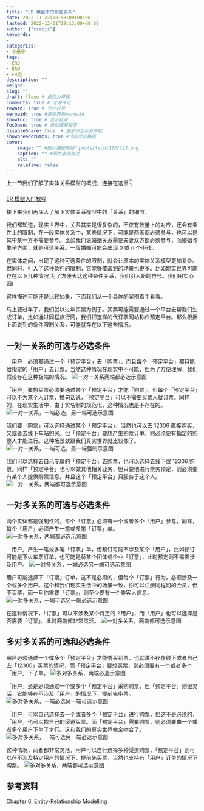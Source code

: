 ```yaml
---
title: "ER 模型中的那些关系"
date: 2022-11-22T08:58:00+08:00
lastmod: 2022-12-01T19:13:00+08:00
author: ["xiaoji"]
keywords: 
- 
categories: 
- 小册子
tags:
- ERD
- ERM
- ER图
description: ""
weight:
slug: ""
draft: flase # 是否为草稿
comments: true # 允许评论
reward: true # 允许打赏
mermaid: true #是否开启mermaid
showToc: true # 显示目录
TocOpen: true # 自动展开目录
disableShare: true  # 底部不显示分享栏
showbreadcrumbs: true #顶部显示路径
cover:
    image: "" #图片路径例如：posts/tech/123/123.png
    caption: "" #图片底部描述
    alt: ""
    relative: false
---
```


上一节我们了解了实体关系模型的概况，连接在这里👇
<br>
<br>
[ER 模型入门教程](https://www.bmms.me/posts/booklet/getting-started-with-entity-relationship-model/)

接下来我们再深入了解下实体关系模型中的「关系」的细节。

我们都知道，现实世界中，关系其实是很复杂的，不仅有数量上的对应，还会有条件上的限制，在一段实体关系中，某些情况下，可能是两者都必须参与，也可以是其中某一方不需要参与。比如我们说婚姻关系需要夫妻双方都必须参与，而婚姻与生子方面，就是可选关系。一段婚姻可能会出现 0 或 n  个小孩。

在实体之间，出现了这种可选条件的限制，就会让原本的实体关系模型更加复杂。但同时，引入了这种条件的限制，它能够覆盖到的场景也更多。比如现实世界可能存在以下几种情况
为了方便表达这种条件关系，我们引入新的符号。我们用实心圆(

这样描述可能还是比较抽象，下面我们从一个具体的案例着手看看。

马上要过年了，我们就以过年买票为例子。买票可能需要通过一个平台去帮我们生成订单，比如通过同程旅行网，我们把这样的代订票网站称作预定平台。那么根据上面说到的条件限制关系，可能就存在以下这些情况。

## 一对一关系的可选与必选条件
「用户」必须都通过一个「预定平台」去「购票」，而且每个「预定平台」都只能给指定的「用户」去订票。当然这种情况在现实中不可能，但为了方便理解，我们假设存在这种极端的情况。
![一对一关系两端都必选示意图](%E4%B8%80%E5%AF%B9%E4%B8%80%E5%85%B3%E7%B3%BB%E4%B8%A4%E7%AB%AF%E9%83%BD%E5%BF%85%E9%80%89%E7%A4%BA%E6%84%8F%E5%9B%BE.png)

「用户」要想买票必须要通过某个「预定平台」才能「购票」。但每个「预定平台」可以不为某个人订票，换句话说，「预定平台」可以不需要买票人就订票。同样的，在现实生活中，由于实名制的规范化，这种情况也是不存在的。
![一对一关系，一端必选，另一端可选示意图](%E4%B8%80%E5%AF%B9%E4%B8%80%E5%85%B3%E7%B3%BB%EF%BC%8C%E4%B8%80%E7%AB%AF%E5%BF%85%E9%80%89%EF%BC%8C%E5%8F%A6%E4%B8%80%E7%AB%AF%E5%8F%AF%E9%80%89%E7%A4%BA%E6%84%8F%E5%9B%BE.png)

我们要「购票」可以选择通过某个「预定平台」，当然也可以去 12306 直接购买，又或者去线下车站购买。但「预定平台」要想产生购票订单，则必须要有指定的购票人才能进行。这种场景就跟我们真实世界就比较像了。
![一对一关系，一端可选，另一端强制示意图](%E4%B8%80%E5%AF%B9%E4%B8%80%E5%85%B3%E7%B3%BB%EF%BC%8C%E4%B8%80%E7%AB%AF%E5%8F%AF%E9%80%89%EF%BC%8C%E5%8F%A6%E4%B8%80%E7%AB%AF%E5%BC%BA%E5%88%B6%E7%A4%BA%E6%84%8F%E5%9B%BE.png)


我们可以选择去自己专属的「预定平台」去购票，也可以选择去线下或 12306 购票。同样「预定平台」也可以做其他相关业务，但只要他进行票务预定，则必须要有某个人提供购票信息。并且这个「预定平台」只服务于这个人。
![一对一关系，两端都可选示意图](%E4%B8%80%E5%AF%B9%E4%B8%80%E5%85%B3%E7%B3%BB%EF%BC%8C%E4%B8%A4%E7%AB%AF%E9%83%BD%E5%8F%AF%E9%80%89%E7%A4%BA%E6%84%8F%E5%9B%BE.png)


## 一对多关系的可选与必选条件
两个实体都是强制性的，每个「订票」必须有一个或者多个「用户」参与，同样，每个「用户」必须产生一笔或多笔「订票」单。
![一对多关系，两端都必选示意图](%E4%B8%80%E5%AF%B9%E5%A4%9A%E5%85%B3%E7%B3%BB%EF%BC%8C%E4%B8%A4%E7%AB%AF%E9%83%BD%E5%BF%85%E9%80%89%E7%A4%BA%E6%84%8F%E5%9B%BE.png)

「用户」产生一笔或多笔「订票」单，但预订可能不涉及某个「用户」，比如预订可能是下火车票订单，也可能是替某个团体或企业「订票」，此时预定则不需要涉及用户。
![一对多关系，一端必选另一端可选示意图](%E4%B8%80%E5%AF%B9%E5%A4%9A%E5%85%B3%E7%B3%BB%EF%BC%8C%E4%B8%80%E7%AB%AF%E5%BF%85%E9%80%89%E5%8F%A6%E4%B8%80%E7%AB%AF%E5%8F%AF%E9%80%89%E7%A4%BA%E6%84%8F%E5%9B%BE.png)


用户可能选择下「订票」订单，这不是必须的，但每个「订票」行为，必须涉及一个或多个用户。这个和我们现实生活中的场景一致，你可以注册同程网的会员，但不买票，而一旦你需要「订票」，则至少要有一个乘客人信息。
![一对多关系，一端可选另一端必选示意图](%E4%B8%80%E5%AF%B9%E5%A4%9A%E5%85%B3%E7%B3%BB%EF%BC%8C%E4%B8%80%E7%AB%AF%E5%8F%AF%E9%80%89%E5%8F%A6%E4%B8%80%E7%AB%AF%E5%BF%85%E9%80%89%E7%A4%BA%E6%84%8F%E5%9B%BE.png)


在这种情况下，「订票」可以不涉及某个特定的「用户」，而「用户」也可以选择是否需要「订票」，此时两端都非常灵活。
![一对多关系，两端都可选示意图](%E4%B8%80%E5%AF%B9%E5%A4%9A%E5%85%B3%E7%B3%BB%EF%BC%8C%E4%B8%A4%E7%AB%AF%E9%83%BD%E5%8F%AF%E9%80%89%E7%A4%BA%E6%84%8F%E5%9B%BE.png)


## 多对多关系的可选和必选条件
用户必须通过一个或多个「预定平台」才能够买到票，也就说不存在线下或者自己去「12306」买票的情况，而「预定平台」要想买票，则必须要有一个或者多个「用户」下了单。
![多对多关系，两端必选示意图](%E5%A4%9A%E5%AF%B9%E5%A4%9A%E5%85%B3%E7%B3%BB%EF%BC%8C%E4%B8%A4%E7%AB%AF%E5%BF%85%E9%80%89%E7%A4%BA%E6%84%8F%E5%9B%BE.png)

「用户」还是必须通过一个或多个「预定平台」采购购票，但「预定平台」则很灵活，它能够在不涉及「用户」的情况下，提前先屯票。
![多对多关系，一端必选另一端可选示意图](%E5%A4%9A%E5%AF%B9%E5%A4%9A%E5%85%B3%E7%B3%BB%EF%BC%8C%E4%B8%80%E7%AB%AF%E5%BF%85%E9%80%89%E5%8F%A6%E4%B8%80%E7%AB%AF%E5%8F%AF%E9%80%89%E7%A4%BA%E6%84%8F%E5%9B%BE.png)


「用户」可以自己选择去一个或者多个「预定平台」进行购票，但这不是必须的，「用户」也可以找自己的渠道买票。而「预定平台」需要购票，则必须要由一个或者多个用户下单了才行。这和我们的真实世界完全吻合了。
![多对多关系，一端可选另一端必选示意图](%E5%A4%9A%E5%AF%B9%E5%A4%9A%E5%85%B3%E7%B3%BB%EF%BC%8C%E4%B8%80%E7%AB%AF%E5%8F%AF%E9%80%89%E5%8F%A6%E4%B8%80%E7%AB%AF%E5%BF%85%E9%80%89%E7%A4%BA%E6%84%8F%E5%9B%BE.png)


这种情况，两者都非常灵活，用户可以自行选择多种渠道购票，「预定平台」则可以在不涉及特定用户的情况下，提前先买票，当然也支持有「用户」订单的情况下购票。
![多对多关系，两端都可选示意图](%E5%A4%9A%E5%AF%B9%E5%A4%9A%E5%85%B3%E7%B3%BB%EF%BC%8C%E4%B8%A4%E7%AB%AF%E9%83%BD%E5%8F%AF%E9%80%89%E7%A4%BA%E6%84%8F%E5%9B%BE.png)

## 参考资料
[Chapter 6. Entity-Relationship Modelling](https://www.cs.uct.ac.za/mit_notes/database/htmls/chp06.html#objectives)

